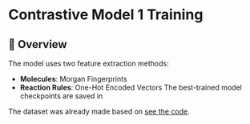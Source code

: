 # Contrastive Model 1 Training

## 📝 Overview
The model uses two feature extraction methods:
- **Molecules**: Morgan Fingerprints
- **Reaction Rules**: One-Hot Encoded Vectors
The best-trained model checkpoints are saved in

The dataset was already made based on [see the code](https://github.com/mahootiha-maryam/Drug_Discovery_AZ/blob/main/Making_Dataset/making_dataset_FP_OhE.py).
